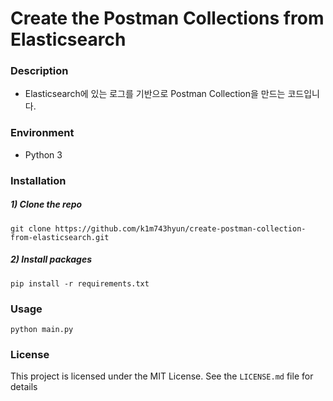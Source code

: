 # Create the Postman Collections from Elasticsearch


### Description

- Elasticsearch에 있는 로그를 기반으로 Postman Collection을 만드는 코드입니다.


### Environment

- Python 3


### Installation

##### 1) Clone the repo
```
git clone https://github.com/k1m743hyun/create-postman-collection-from-elasticsearch.git
```

##### 2) Install packages
```
pip install -r requirements.txt
````


### Usage

```
python main.py
```


### License

This project is licensed under the MIT License. See the `LICENSE.md` file for details
